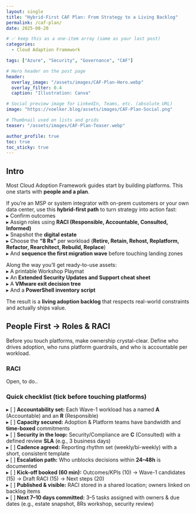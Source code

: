 ```yaml
---
layout: single
title: "Hybrid-First CAF Plan: From Strategy to a Living Backlog"
permalink: /caf-plan/
date: 2025-08-20

# ✅ keep this as a one-item array (same as your last post)
categories:
  - Cloud Adaption Framework

tags: ["Azure", "Security", "Governance", "CAF"]

# Hero header on the post page
header:
  overlay_image: "/assets/images/CAF-Plan-Hero.webp"
  overlay_filter: 0.4
  caption: "Illustration: Canva"

# Social preview image for LinkedIn, Teams, etc. (absolute URL)
image: "https://voelker.blog/assets/images/CAF-Plan-Social.png"

# Thumbnail used on lists and grids
teaser: "/assets/images/CAF-Plan-Teaser.webp"

author_profile: true
toc: true
toc_sticky: true
---
```


## Intro

Most Cloud Adoption Framework guides start by building platforms. This one starts with **people and a plan**. 

If you’re an MSP or system integrator with on-prem customers or your own data center, use this **hybrid-first path** to turn strategy into action fast:<br>
▸ Confirm outcomes<br>
▸ Assign roles using **RACI (Responsible, Accountable, Consulted, Informed)**<br>
▸ Snapshot the **digital estate**<br>
▸ Choose the **“8 Rs”** per workload (**Retire, Retain, Rehost, Replatform, Refactor, Rearchitect, Rebuild, Replace**)<br>
▸ And **sequence the first migration wave** before touching landing zones<br>

Along the way you’ll get ready-to-use assets:<br>
▸ A printable Workshop Playmat<br>
▸ An **Extended Security Updates and Support cheat sheet**<br>
▸ A **VMware exit decision tree**<br>
▸ And a **PowerShell inventory script**

The result is a **living adoption backlog** that respects real-world constraints and actually ships value.

## People First → Roles & RACI

Before you touch platforms, make ownership crystal-clear. Define who drives adoption, who runs platform guardrails, and who is accountable per workload.

### RACI 

Open, to do..

### Quick checklist (tick before touching platforms)<br>
▸ [ ] **Accountability set:** Each Wave-1 workload has a named **A** (Accountable) and an **R** (Responsible)<br>
▸ [ ] **Capacity secured:** Adoption & Platform teams have bandwidth and **time-boxed** commitments<br>
▸ [ ] **Security in the loop:** Security/Compliance are **C** (Consulted) with a defined review **SLA** (e.g., 3 business days)<br>
▸ [ ] **Cadence agreed:** Reporting rhythm set (weekly/bi-weekly) with a short, consistent template<br>
▸ [ ] **Escalation path:** Who unblocks decisions within **24–48h** is documented<br>
▸ [ ] **Kick-off booked (60 min):** Outcomes/KPIs (10) → Wave-1 candidates (15) → Draft RACI (15) → Next steps (20)<br>
▸ [ ] **Published & visible:** RACI stored in a shared location; owners linked on backlog items<br>
▸ [ ] **Next 7–10 days committed:** 3–5 tasks assigned with owners & due dates (e.g., estate snapshot, 8Rs workshop, security review)<br>


